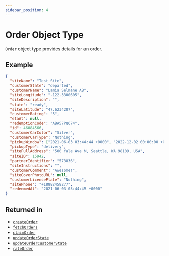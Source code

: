 ```yaml
---
sidebar_position: 4
---
```


# Order Object Type

`Order` object type provides details for an order.

## Example

```json
{
  "siteName": "Test Site",
  "customerState": "departed",
  "customerName": "Lamia Selmane AB",
  "siteLongitude": "-122.3300605",
  "siteDescription": "",
  "state": "ready",
  "siteLatitude": "47.6234207",
  "customerRating": "5",
  "etaAt": null,
  "redemptionCode": "ABA57PQ674",
  "id": 46084566,
  "customerCarColor": "Silver",
  "customerCarType": "Nothing",
  "pickupWindow": ["2021-06-03 03:44:44 +0000", "2022-12-02 00:00:00 +0000"],
  "pickupType": "delivery",
  "siteFullAddress": "500 Yale Ave N, Seattle, WA 98109, USA",
  "siteID": 15942,
  "partnerIdentifier": "573836",
  "siteInstructions": "",
  "customerComment": "Awesome!",
  "siteCoverPhotoURL": null,
  "customerLicensePlate": "Nothing",
  "sitePhone": "+18882458277",
  "redeemedAt": "2021-06-03 03:44:45 +0000"
}
```

## Returned in

- [`createOrder`](../../Components/Orders#create-order)
- [`fetchOrders`](../../Components/Orders#fetch-orders)
- [`claimOrder`](../../Components/Orders#claim-order)
- [`updateOrderState`](../../Components/Orders#update-order-state)
- [`updateOrderCustomerState`](../../Components/Orders#update-order-customer-state)
- [`rateOrder`](../../Components/Orders#rate-order)
